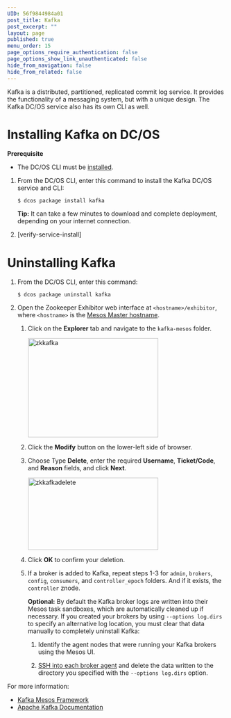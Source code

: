 ```yaml
---
UID: 56f9844984a01
post_title: Kafka
post_excerpt: ""
layout: page
published: true
menu_order: 15
page_options_require_authentication: false
page_options_show_link_unauthenticated: false
hide_from_navigation: false
hide_from_related: false
---
```

Kafka is a distributed, partitioned, replicated commit log service. It provides the functionality of a messaging system, but with a unique design. The Kafka DC/OS service also has its own CLI as well.

# <a name="kafkainstall"></a>Installing Kafka on DC/OS

**Prerequisite**

*   The DC/OS CLI must be [installed][1].

1.  From the DC/OS CLI, enter this command to install the Kafka DC/OS service and CLI:
    
        $ dcos package install kafka
        
    
    **Tip:** It can take a few minutes to download and complete deployment, depending on your internet connection.

2.  [verify-service-install]

# <a name="uninstall"></a>Uninstalling Kafka

1.  From the DC/OS CLI, enter this command:
    
        $ dcos package uninstall kafka
        

2.  Open the Zookeeper Exhibitor web interface at `<hostname>/exhibitor`, where `<hostname>` is the [Mesos Master hostname][2].
    
    1.  Click on the **Explorer** tab and navigate to the `kafka-mesos` folder.
        
        <a href="/wp-content/uploads/2015/12/zkkafka.png" rel="attachment wp-att-1395"><img src="/wp-content/uploads/2015/12/zkkafka-600x456.png" alt="zkkafka" width="300" height="228" class="alignnone size-medium wp-image-1395" /></a>
    
    2.  Click the **Modify** button on the lower-left side of browser.
    
    3.  Choose Type **Delete**, enter the required **Username**, **Ticket/Code**, and **Reason** fields, and click **Next**.
        
        <a href="/wp-content/uploads/2015/12/zkkafkadelete.png" rel="attachment wp-att-1393"><img src="/wp-content/uploads/2015/12/zkkafkadelete-600x331.png" alt="zkkafkadelete" width="300" height="166" class="alignnone size-medium wp-image-1393" /></a>
    
    4.  Click **OK** to confirm your deletion.
    
    5.  If a broker is added to Kafka, repeat steps 1-3 for `admin`, `brokers`, `config`, `consumers`, and `controller_epoch` folders. And if it exists, the `controller` znode.
        
        **Optional:** By default the Kafka broker logs are written into their Mesos task sandboxes, which are automatically cleaned up if necessary. If you created your brokers by using `--options log.dirs` to specify an alternative log location, you must clear that data manually to completely uninstall Kafka:
        
        1.  Identify the agent nodes that were running your Kafka brokers using the Mesos UI.
        
        2.  [SSH into each broker agent][3] and delete the data written to the directory you specified with the `--options log.dirs` option.

For more information:

*   <a href="https://github.com/mesosphere/kafka/blob/master/README.md" target="_blank">Kafka Mesos Framework</a>
*   <a href="http://kafka.apache.org/documentation.html" target="_blank">Apache Kafka Documentation</a>

 [1]: /usage/cli/install/
 [2]: /administration/installing/cloud/aws#launchdcos
 [3]: /sshcluster/